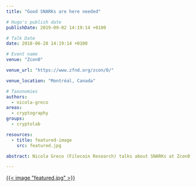 ```yaml
---
title: "Good SNARKs are here needed"

# Hugo's publish date
publishDate: 2019-09-02 14:19:14 +0100

# Talk Date
date: 2018-06-28 14:19:14 +0100

# Event name
venue: "Zcon0"

venue_url: "https://www.zfnd.org/zcon/0/"

venue_location: "Montréal, Canada"

# Taxonomies
authors:
  - nicola-greco
areas:
  - cryptography
groups:
  - cryptolab

resources:
  - title: featured-image
    src: featured.jpg

abstract: Nicola Greco (Filecoin Research) talks about SNARKs at Zcon0.

---
```


[{{< image "featured.jpg" >}}](https://www.youtube.com/watch?v=QII1xq9J7NY)
